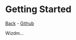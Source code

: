 # Getting Started

<!-- toc: toc.json -->

[Back](back) - [Github](https://github.com/wizdmio/wizdm/tree/master)

Wizdm...